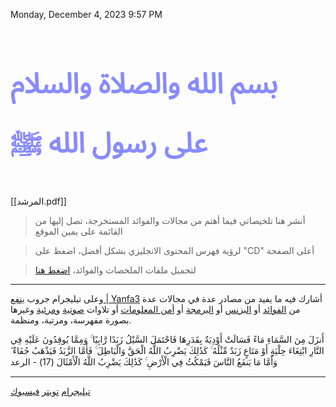 
Monday, December 4, 2023 9:57 PM
<br>
<br>
# <span style="color: #888bff;font-family: 'Arabic Typesetting';font-size: 45px;">بسم الله والصلاة والسلام على رسول الله ﷺ</span>
<br>
[[المرشد.pdf]]

> أنشر هنا  تلخيصاتي فيما أهتم من مجالات والفوائد المستخرجة، تصل إليها من القائمة على يمين الموقع

 
> لرؤية فهرس المحتوى الانجليزي بشكل أفضل، اضغط على "CD" أعلى الصفحة

> لتحميل ملفات الملخصات والفوائد،  <a href="https://github.com/AbdelrhmanUZaki/using_netlify-" target="_blank">اضغط هنا</a>

---

وعلى تيليجرام جروب [ينفع | Yanfa3](https://t.me/yanfa3) أشارك فيه ما يفيد من مصادر عدة في مجالات عدة من [الفوائد](https://t.me/yanfa3/1969) أو [البزنس](https://t.me/yanfa3/944) أو [البرمجة](https://t.me/yanfa3/26) أو [أمن المعلومات](https://t.me/yanfa3/29) أو تلاوات [صوتية](https://t.me/yanfa3/2471) [ومرئية](https://t.me/yanfa3/2557) وغيرها بصورة مفهرسة، ومرتبة، ومنظمة. 
			
			
أَنزَلَ مِنَ السَّمَاءِ مَاءً فَسَالَتْ أَوْدِيَةٌ بِقَدَرِهَا فَاحْتَمَلَ السَّيْلُ زَبَدًا رَّابِيًا ۚ وَمِمَّا يُوقِدُونَ عَلَيْهِ فِي النَّارِ ابْتِغَاءَ حِلْيَةٍ أَوْ مَتَاعٍ زَبَدٌ مِّثْلُهُ ۚ كَذَٰلِكَ يَضْرِبُ اللَّهُ الْحَقَّ وَالْبَاطِلَ ۚ فَأَمَّا الزَّبَدُ فَيَذْهَبُ جُفَاءً ۖ وَأَمَّا مَا يَنفَعُ النَّاسَ فَيَمْكُثُ فِي الْأَرْضِ ۚ كَذَٰلِكَ يَضْرِبُ اللَّهُ الْأَمْثَالَ (17) - الرعد <br>

---
<a href="https://t.me/AbdelrhmanUZaki" target="_blank">تيليجرام</a>
<a href="https://x.com/AbdelrhmanUZaki" target="_blank">تويتر</a>
<a href="https://fb.com/AbdelrhmanUZaki" target="_blank">فيسبوك</a>


